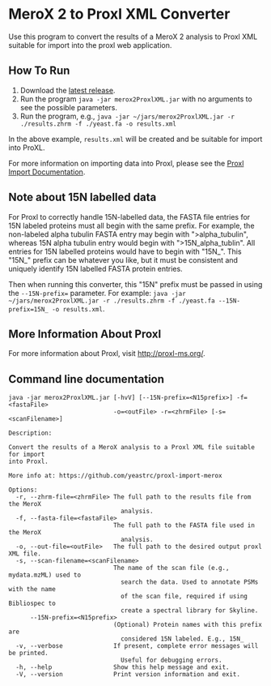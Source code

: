 MeroX 2 to Proxl XML Converter
=============================

Use this program to convert the results of a MeroX 2 analysis to Proxl XML suitable for import into the proxl web application.

How To Run
-------------
1. Download the [latest release](https://github.com/yeastrc/proxl-import-merox/releases).
2. Run the program ``java -jar merox2ProxlXML.jar`` with no arguments to see the possible parameters.
3. Run the program, e.g., ``java -jar ~/jars/merox2ProxlXML.jar -r ./results.zhrm -f ./yeast.fa -o results.xml``

In the above example, ``results.xml`` will be created and be suitable for import into ProXL.

For more information on importing data into Proxl, please see the [Proxl Import Documentation](http://proxl-web-app.readthedocs.io/en/latest/using/upload_data.html).

Note about 15N labelled data
-----------------------------
For Proxl to correctly handle 15N-labelled data, the FASTA file entries for 15N labeled proteins must all begin with the same prefix. For example, the non-labeled
alpha tubulin FASTA entry may begin with ">alpha_tubulin", whereas 15N alpha tubulin entry would begin with ">15N_alpha_tublin".
All entries for 15N labelled proteins would have to begin with "15N_". This "15N_" prefix can be whatever you like, but it
must be consistent and uniquely identify 15N labelled FASTA protein entries.

Then when running this converter, this "15N" prefix must be passed in using the `--15N-prefix=` parameter. For example:
``java -jar ~/jars/merox2ProxlXML.jar -r ./results.zhrm -f ./yeast.fa --15N-prefix=15N_ -o results.xml``.

More Information About Proxl
-----------------------------
For more information about Proxl, visit http://proxl-ms.org/.

Command line documentation
---------------------------

```
java -jar merox2ProxlXML.jar [-hvV] [--15N-prefix=<N15prefix>] -f=<fastaFile>
                             -o=<outFile> -r=<zhrmFile> [-s=<scanFilename>]

Description:

Convert the results of a MeroX analysis to a Proxl XML file suitable for import
into Proxl.

More info at: https://github.com/yeastrc/proxl-import-merox

Options:
  -r, --zhrm-file=<zhrmFile> The full path to the results file from the MeroX
                               analysis.
  -f, --fasta-file=<fastaFile>
                             The full path to the FASTA file used in the MeroX
                               analysis.
  -o, --out-file=<outFile>   The full path to the desired output proxl XML file.
  -s, --scan-filename=<scanFilename>
                             The name of the scan file (e.g., mydata.mzML) used to
                               search the data. Used to annotate PSMs with the name
                               of the scan file, required if using Bibliospec to
                               create a spectral library for Skyline.
      --15N-prefix=<N15prefix>
                             (Optional) Protein names with this prefix are
                               considered 15N labeled. E.g., 15N_
  -v, --verbose              If present, complete error messages will be printed.
                               Useful for debugging errors.
  -h, --help                 Show this help message and exit.
  -V, --version              Print version information and exit.
```